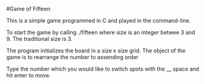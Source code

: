 #Game of Fifteen

This is a simple game programmed in C and played in the command-line.

To start the game by calling ./fifteen <size> where size is an integer betwee 3 and 9. The traditional size is 3.

The program initializes the board in a size x size grid. The object of the game is to rearrange the number to assending order

Type the number which you would like to switch spots with the __ space and hit enter to move.